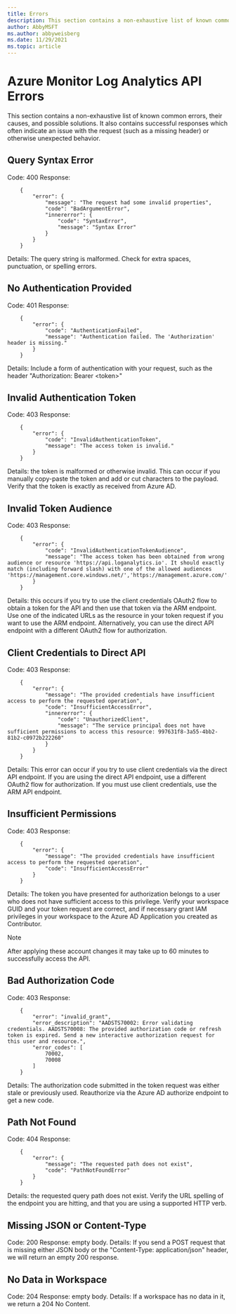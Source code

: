 ```yaml
---
title: Errors
description: This section contains a non-exhaustive list of known common errors that can occur in the Azure Monitor Log Analytics API, their causes, and possible solutions.
author: AbbyMSFT
ms.author: abbyweisberg
ms.date: 11/29/2021
ms.topic: article
---
```

# Azure Monitor Log Analytics API Errors

This section contains a non-exhaustive list of known common errors, their causes, and possible solutions. It also contains successful responses which often indicate an issue with the request (such as a missing header) or otherwise unexpected behavior.

## Query Syntax Error

Code: 400 Response:

```
    {
        "error": {
            "message": "The request had some invalid properties",
            "code": "BadArgumentError",
            "innererror": {
                "code": "SyntaxError",
                "message": "Syntax Error"
            }
        }
    }
```

Details: The query string is malformed. Check for extra spaces, punctuation, or spelling errors.

## No Authentication Provided

Code: 401 Response:

```
    {
        "error": {
            "code": "AuthenticationFailed",
            "message": "Authentication failed. The 'Authorization' header is missing."
        }
    }
```

Details: Include a form of authentication with your request, such as the header "Authorization: Bearer \<token\>"

## Invalid Authentication Token

Code: 403 Response:

```
    {
        "error": {
            "code": "InvalidAuthenticationToken",
            "message": "The access token is invalid."
        }
    }
```

Details: the token is malformed or otherwise invalid. This can occur if you manually copy-paste the token and add or cut characters to the payload. Verify that the token is exactly as received from Azure AD.

## Invalid Token Audience

Code: 403 Response:

```
    {
        "error": {
            "code": "InvalidAuthenticationTokenAudience",
            "message": "The access token has been obtained from wrong audience or resource 'https://api.loganalytics.io'. It should exactly match (including forward slash) with one of the allowed audiences 'https://management.core.windows.net/','https://management.azure.com/'."
        }
    }
```

Details: this occurs if you try to use the client credentials OAuth2 flow to obtain a token for the API and then use that token via the ARM endpoint. Use one of the indicated URLs as the resource in your token request if you want to use the ARM endpoint. Alternatively, you can use the direct API endpoint with a different OAuth2 flow for authorization.

## Client Credentials to Direct API

Code: 403 Response:

```
    {
        "error": {
            "message": "The provided credentials have insufficient access to perform the requested operation",
            "code": "InsufficientAccessError",
            "innererror": {
                "code": "UnauthorizedClient",
                "message": "The service principal does not have sufficient permissions to access this resource: 997631f8-3a55-4bb2-81b2-c0972b222260"
            }
        }
    }
```

Details: This error can occur if you try to use client credentials via the direct API endpoint. If you are using the direct API endpoint, use a different OAuth2 flow for authorization. If you must use client credentials, use the ARM API endpoint.

## Insufficient Permissions

Code: 403 Response:

```
    {
        "error": {
            "message": "The provided credentials have insufficient access to perform the requested operation",
            "code": "InsufficientAccessError"
        }
    }
```

Details: The token you have presented for authorization belongs to a user who does not have sufficient access to this privilege. Verify your workspace GUID and your token request are correct, and if necessary grant IAM privileges in your workspace to the Azure AD Application you created as Contributor.

> [!NOTE]
> After applying these account changes it may take up to 60 minutes to successfully access the API.

## Bad Authorization Code

Code: 403 Response:

```
    {
        "error": "invalid_grant",
        "error_description": "AADSTS70002: Error validating credentials. AADSTS70008: The provided authorization code or refresh token is expired. Send a new interactive authorization request for this user and resource.",
        "error_codes": [
            70002,
            70008
        ]
    }
```

Details: The authorization code submitted in the token request was either stale or previously used. Reauthorize via the Azure AD authorize endpoint to get a new code.

## Path Not Found

Code: 404 Response:

```
    {
        "error": {
            "message": "The requested path does not exist",
            "code": "PathNotFoundError"
        }
    }
```

Details: the requested query path does not exist. Verify the URL spelling of the endpoint you are hitting, and that you are using a supported HTTP verb.

## Missing JSON or Content-Type

Code: 200 Response: empty body. Details: If you send a POST request that is missing either JSON body or the "Content-Type: application/json" header, we will return an empty 200 response.

## No Data in Workspace

Code: 204 Response: empty body. Details: If a workspace has no data in it, we return a 204 No Content.
